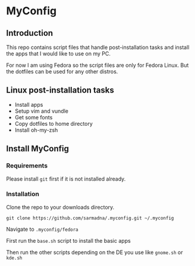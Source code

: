 # MyConfig


## Introduction

This repo contains script files that handle post-installation tasks and install the apps that I would like to use on my PC.

For now I am using Fedora so the script files are only for Fedora Linux. But the dotfiles can be used for any other distros.

## Linux post-installation tasks

* Install apps
* Setup vim and vundle
* Get some fonts
* Copy dotfiles to home directory
* Install oh-my-zsh

## Install MyConfig

### Requirements

Please install `git` first if it is not installed already.

### Installation

Clone the repo to your downloads directory.
~~~
git clone https://github.com/sarmadna/.myconfig.git ~/.myconfig
~~~

Navigate to `.myconfig/fedora`

First run the `base.sh` script to install the basic apps

Then run the other scripts depending on the DE you use like `gnome.sh` or  `kde.sh`



